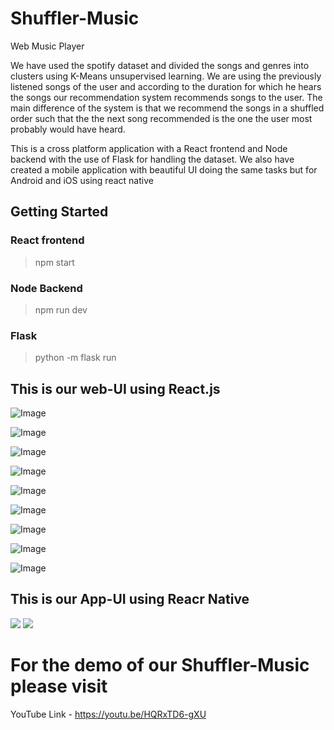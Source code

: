 # Shuffler-Music
Web Music Player

We have used the spotify dataset and divided the songs and genres into clusters using K-Means unsupervised learning. We are using the previously listened songs of the user and according to the duration for which he hears the songs our recommendation system recommends songs to the user.
The main difference of the system is that we recommend the songs in a shuffled order such that the the next song recommended is the one the user most probably would have heard.

This is a cross platform application with a React frontend and Node backend with the use of Flask for handling the dataset. We also have created a mobile application with beautiful UI doing the same tasks but for Android and iOS using react native


## Getting Started

### React frontend

> npm start

### Node Backend

> npm run dev

### Flask 

> python -m flask run

## This is our web-UI using React.js

![Image ](https://github.com/chintan-27/Shuffler-Music/blob/main/Client/public/Screenshots/home.png)

![Image ](https://github.com/chintan-27/Shuffler-Music/blob/main/Client/public/Screenshots/login.png)

![Image ](https://github.com/chintan-27/Shuffler-Music/blob/main/Client/public/Screenshots/register.png)

![Image ](https://github.com/chintan-27/Shuffler-Music/blob/main/Client/public/Screenshots/song1.png)

![Image ](https://github.com/chintan-27/Shuffler-Music/blob/main/Client/public/Screenshots/song2.png)

![Image ](https://github.com/chintan-27/Shuffler-Music/blob/main/Client/public/Screenshots/son3.png)

![Image ](https://github.com/chintan-27/Shuffler-Music/blob/main/Client/public/Screenshots/arijit.png)

![Image ](https://github.com/chintan-27/Shuffler-Music/blob/main/Client/public/Screenshots/loader.png)

![Image ](https://github.com/chintan-27/Shuffler-Music/blob/main/Client/public/Screenshots/Screenshot%20(33).png)

## This is our App-UI using Reacr Native
![](https://github.com/chintan-27/Shuffler-Music/blob/main/one.jpeg)
![](https://github.com/chintan-27/Shuffler-Music/blob/main/two.jpeg)

# For the demo of our Shuffler-Music please visit
YouTube Link - https://youtu.be/HQRxTD6-gXU

